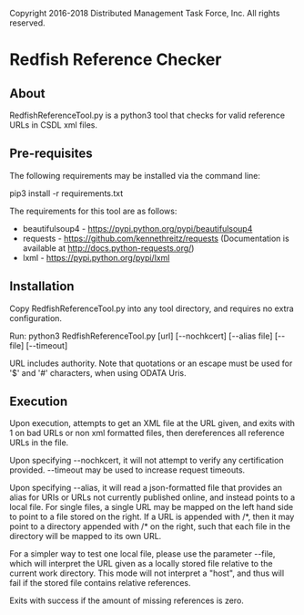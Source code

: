 Copyright 2016-2018 Distributed Management Task Force, Inc. All rights reserved.

# Redfish Reference Checker

## About

RedfishReferenceTool.py is a python3 tool that checks for valid reference URLs in CSDL xml files.
 
## Pre-requisites

The following requirements may be installed via the command line:

pip3 install -r requirements.txt

The requirements for this tool are as follows:

* beautifulsoup4  - https://pypi.python.org/pypi/beautifulsoup4
* requests  - https://github.com/kennethreitz/requests (Documentation is available at http://docs.python-requests.org/)
* lxml - https://pypi.python.org/pypi/lxml

## Installation

Copy RedfishReferenceTool.py into any tool directory, and requires no extra configuration.

Run: python3 RedfishReferenceTool.py [url] [--nochkcert] [--alias file] [--file] [--timeout]

URL includes authority.  Note that quotations or an escape must be used for '$' and '#' characters, when using ODATA Uris.

## Execution 

Upon execution, attempts to get an XML file at the URL given, and exits with 1 on bad URLs or non xml formatted files, then dereferences all reference URLs in the file.

Upon specifying --nochkcert, it will not attempt to verify any certification provided.  --timeout may be used to increase request timeouts.

Upon specifying --alias, it will read a json-formatted file that provides an alias for URIs or URLs not currently published online, and instead points to a local file.  For single files, a single URL may be mapped on the left hand side to point to a file stored on the right.  If a URL is appended with /\*, then it may point to a directory appended with /\* on the right, such that each file in the directory will be mapped to its own URL.

For a simpler way to test one local file, please use the parameter --file, which will interpret the URL given as a locally stored file relative to the current work directory.  This mode will not interpret a "host", and thus will fail if the stored file contains relative references.

Exits with success if the amount of missing references is zero.
